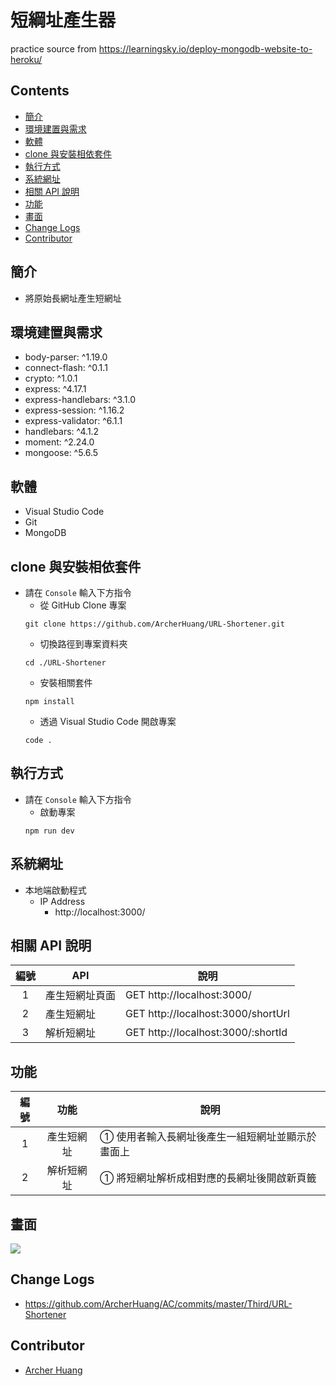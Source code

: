 # 短綱址產生器

practice source from https://learningsky.io/deploy-mongodb-website-to-heroku/

## Contents
- [簡介](#簡介)
- [環境建置與需求](#環境建置與需求)
- [軟體](#軟體)
- [clone 與安裝相依套件](#clone-與安裝相依套件)
- [執行方式](#執行方式)
- [系統網址](#系統網址)
- [相關 API 說明](#相關-api-說明)
- [功能](#功能)
- [畫面](#畫面)
- [Change Logs](#change-logs)
- [Contributor](#contributor)

## 簡介
* 將原始長網址產生短網址

## 環境建置與需求
* body-parser: ^1.19.0
* connect-flash: ^0.1.1
* crypto: ^1.0.1
* express: ^4.17.1
* express-handlebars: ^3.1.0
* express-session: ^1.16.2
* express-validator: ^6.1.1
* handlebars: ^4.1.2
* moment: ^2.24.0
* mongoose: ^5.6.5

## 軟體
* Visual Studio Code
* Git
* MongoDB

## clone 與安裝相依套件
* 請在 `Console` 輸入下方指令
  * 從 GitHub Clone 專案
  ```
  git clone https://github.com/ArcherHuang/URL-Shortener.git
  ```
  * 切換路徑到專案資料夾
  ```
  cd ./URL-Shortener
  ``` 
  * 安裝相關套件
  ``` 
  npm install
  ``` 
  * 透過 Visual Studio Code 開啟專案
  ``` 
  code .
  ``` 

## 執行方式
* 請在 `Console` 輸入下方指令
  * 啟動專案
  ```
  npm run dev
  ```

## 系統網址

* 本地端啟動程式
  * IP Address
    * http://localhost:3000/

## 相關 API 說明

| 編號 | API | 說明  |
|:---:|---|---|
| 1 | 產生短網址頁面 | GET http://localhost:3000/ |
| 2 | 產生短網址 | GET http://localhost:3000/shortUrl |
| 3 | 解析短網址 | GET http://localhost:3000/:shortId |

## 功能

| 編號 | 功能 | 說明  |
|:---:|:---:|---|
| 1 | 產生短網址 | ① 使用者輸入長網址後產生一組短網址並顯示於畫面上 |
| 2 | 解析短網址 | ① 將短網址解析成相對應的長網址後開啟新頁籤 |

## 畫面

![](https://oranwind.s3.amazonaws.com/2019/Jul/_____2019_07_23___8_27_02-1563842054438.png)

## Change Logs

* https://github.com/ArcherHuang/AC/commits/master/Third/URL-Shortener

## Contributor
* [Archer Huang](https://github.com/archerhuang)
